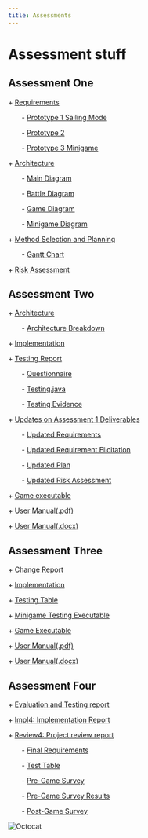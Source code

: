 ```yaml
---
title: Assessments
---
```


Assessment stuff
=====


## Assessment One
<p> + <a href="https://github.com/7SeasOfSomething/3.14Rates/blob/master/docs/assessment1/req1.pdf">Requirements </a></p>

<p> &nbsp;&nbsp;&nbsp;&nbsp;&nbsp;&nbsp; - <a href="https://raw.githubusercontent.com/7SeasOfSomething/3.14Rates/master/docs/assessment1/prototypes/SailingModePrototype1.jpg">Prototype 1 Sailing Mode</a></p>
<p> &nbsp;&nbsp;&nbsp;&nbsp;&nbsp;&nbsp; - <a href="https://raw.githubusercontent.com/7SeasOfSomething/3.14Rates/master/docs/assessment1/prototypes/Prototype2.jpg">Prototype 2</a></p>
<p> &nbsp;&nbsp;&nbsp;&nbsp;&nbsp;&nbsp; - <a href="https://raw.githubusercontent.com/7SeasOfSomething/3.14Rates/master/docs/assessment1/prototypes/MinigamePrototype3.jpg">Prototype 3 Minigame</a></p>


<p> + <a href="https://github.com/7SeasOfSomething/3.14Rates/blob/master/docs/assessment1/arch1.pdf">Architecture</a></p>

<p> &nbsp;&nbsp;&nbsp;&nbsp;&nbsp;&nbsp; - <a href="https://raw.githubusercontent.com/7SeasOfSomething/3.14Rates/master/docs/assessment1/architecture/ArchitectureMain.jpg">Main Diagram</a></p>
<p> &nbsp;&nbsp;&nbsp;&nbsp;&nbsp;&nbsp; - <a href="https://raw.githubusercontent.com/7SeasOfSomething/3.14Rates/master/docs/assessment1/architecture/ActivityDiagramBattle.jpg">Battle Diagram</a></p>
<p> &nbsp;&nbsp;&nbsp;&nbsp;&nbsp;&nbsp; - <a href="https://raw.githubusercontent.com/7SeasOfSomething/3.14Rates/master/docs/assessment1/architecture/ActivityDiagramGame.jpg">Game Diagram</a></p>
<p> &nbsp;&nbsp;&nbsp;&nbsp;&nbsp;&nbsp; - <a href="https://raw.githubusercontent.com/7SeasOfSomething/3.14Rates/master/docs/assessment1/architecture/ActivityDiagramMinigame.jpg">Minigame Diagram</a></p>


<p> + <a href="https://github.com/7SeasOfSomething/3.14Rates/blob/master/docs/assessment1/plan1.pdf">Method Selection and Planning</a></p> 

<p> &nbsp;&nbsp;&nbsp;&nbsp;&nbsp;&nbsp; - <a href="https://github.com/7SeasOfSomething/3.14Rates/blob/master/docs/assessment1/GanttChart1.pdf">Gantt Chart</a></p>


<p> + <a href="https://github.com/7SeasOfSomething/3.14Rates/blob/master/docs/assessment1/risk1.pdf">Risk Assessment</a></p>

## Assessment Two

<p> + <a href="https://github.com/7SeasOfSomething/3.14Rates/blob/master/docs/assessments2/Arch2%20(1).pdf">Architecture</a></p>

<p> &nbsp;&nbsp;&nbsp;&nbsp;&nbsp;&nbsp; - <a href="https://github.com/7SeasOfSomething/3.14Rates/blob/master/docs/assessments2/Architecture%20Breakdown%20(1).pdf">Architecture Breakdown</a></p>


<p> + <a href="https://github.com/7SeasOfSomething/3.14Rates/blob/master/docs/assessments2/Impl2.pdf">Implementation</a></p>

<p> + <a href="https://github.com/7SeasOfSomething/3.14Rates/blob/master/docs/assessments2/Test2.pdf">Testing Report</a></p>

<p> &nbsp;&nbsp;&nbsp;&nbsp;&nbsp;&nbsp; - <a href="https://github.com/7SeasOfSomething/3.14Rates/blob/master/docs/assessments2/Non-Functional%20Requirements%20Test.pdf">Questionnaire</a></p>
<p> &nbsp;&nbsp;&nbsp;&nbsp;&nbsp;&nbsp; - <a href="https://github.com/7SeasOfSomething/3.14Rates/blob/master/docs/assessments2/Testing.java">Testing.java</a></p>
<p> &nbsp;&nbsp;&nbsp;&nbsp;&nbsp;&nbsp; - <a href="https://github.com/7SeasOfSomething/3.14Rates/blob/master/docs/assessments2/Testing%20Evidence_.pdf">Testing Evidence</a></p>


<p> + <a href="https://github.com/7SeasOfSomething/3.14Rates/blob/master/docs/assessments2/Updates2.pdf">Updates on Assessment 1 Deliverables</a></p>

<p> &nbsp;&nbsp;&nbsp;&nbsp;&nbsp;&nbsp; - <a href="https://github.com/7SeasOfSomething/3.14Rates/blob/master/docs/assessments2/Updates2.pdf">Updated Requirements</a></p>
<p> &nbsp;&nbsp;&nbsp;&nbsp;&nbsp;&nbsp; - <a href="https://github.com/7SeasOfSomething/3.14Rates/blob/master/docs/assessments2/Updated%20Requirements%20Elicitation.pdf">Updated Requirement Elicitation</a></p>
<p> &nbsp;&nbsp;&nbsp;&nbsp;&nbsp;&nbsp; - <a href="https://github.com/7SeasOfSomething/3.14Rates/blob/master/docs/assessments2/Updated%20Plan.pdf">Updated Plan</a></p>
<p> &nbsp;&nbsp;&nbsp;&nbsp;&nbsp;&nbsp; - <a href="https://github.com/7SeasOfSomething/3.14Rates/blob/master/docs/assessments2/Updated%20Risk%20Assessment.pdf">Updated Risk Assessment</a></p>
 
<p> + <a href="https://drive.google.com/open?id=19j1ks9zoGIs43eoPInT4LZhDt-GEdtgE">Game executable</a></p>
<p> + <a href="https://github.com/7SeasOfSomething/3.14Rates/blob/master/docs/assessments2/User%20Manual.pdf">User Manual(.pdf)</a></p>
<p> + <a href="https://github.com/7SeasOfSomething/3.14Rates/blob/master/docs/assessments2/User%20Manual.docx">User Manual(.docx)</a></p>

## Assessment Three

<p> + <a href="https://github.com/7SeasOfSomething/3.14Rates/blob/master/docs/assessments3/Change3.pdf">Change Report</a></p>

<p> + <a href="https://github.com/7SeasOfSomething/3.14Rates/blob/master/docs/assessments3/Impl3.pdf">Implementation</a></p>

<p> + <a href="https://github.com/7SeasOfSomething/3.14Rates/blob/master/docs/assessments3/Testing%20Table.docx">Testing Table</a></p>

<p> + <a href="https://github.com/7SeasOfSomething/3.14Rates/blob/master/docs/assessments3/minigametest.java">Minigame Testing Executable</a></p>

<p> + <a href="https://github.com/7SeasOfSomething/3.14Rates/blob/master/docs/assessments3/desktop-1.0.jar">Game Executable</a></p>

<p> + <a href="https://github.com/7SeasOfSomething/3.14Rates/blob/master/docs/assessments3/User%20Manual.pdf">User Manual(.pdf)</a></p>

<p> + <a href="https://github.com/7SeasOfSomething/3.14Rates/blob/master/docs/assessments3/User%20Manual.docx">User Manual(.docx)</a></p>

## Assessment Four

<p> + <a href="https://github.com/7SeasOfSomething/3.14Rates/blob/master/docs/assessments4/ET4.pdf">Evaluation and Testing report</a></p>

<p> + <a href="https://github.com/7SeasOfSomething/3.14Rates/blob/master/docs/assessments4/Impl4.pdf">Impl4: Implementation Report</a></p>

<p> + <a href="https://github.com/7SeasOfSomething/3.14Rates/blob/master/docs/assessments4/Review4.pdf">Review4: Project review report</a></p>

<p> &nbsp;&nbsp;&nbsp;&nbsp;&nbsp;&nbsp; - <a href="https://github.com/7SeasOfSomething/3.14Rates/blob/master/docs/assessments4/Final%20Requirements.pdf">Final Requirements</a></p>
<p> &nbsp;&nbsp;&nbsp;&nbsp;&nbsp;&nbsp; - <a href="https://github.com/7SeasOfSomething/3.14Rates/blob/master/docs/assessments4/Testing.pdf">Test Table</a></p>
<p> &nbsp;&nbsp;&nbsp;&nbsp;&nbsp;&nbsp; - <a href="https://github.com/7SeasOfSomething/3.14Rates/blob/master/docs/assessments4/Pre-Game%20Survey.pdf">Pre-Game Survey</a></p>
<p> &nbsp;&nbsp;&nbsp;&nbsp;&nbsp;&nbsp; - <a href="https://github.com/7SeasOfSomething/3.14Rates/blob/master/docs/assessments4/Pre-Game%20Survey%20(Responses).xlsx">Pre-Game Survey Results</a></p>
<p> &nbsp;&nbsp;&nbsp;&nbsp;&nbsp;&nbsp; - <a href="https://github.com/7SeasOfSomething/3.14Rates/blob/master/docs/assessments4/Post-Game%20survey.pdf">Post-Game Survey</a></p>




![Octocat](https://assets-cdn.github.com/images/icons/emoji/octocat.png)
